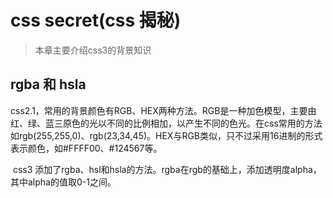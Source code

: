 # css secret(css 揭秘)

> 本章主要介绍css3的背景知识

## rgba 和 hsla

​	css2.1，常用的背景颜色有RGB、HEX两种方法。RGB是一种加色模型，主要由红、绿、蓝三原色的光以不同的比例相加，以产生不同的色光。在css常用的方法如rgb(255,255,0)、rgb(23,34,45)。HEX与RGB类似，只不过采用16进制的形式表示颜色，如#FFFF00、#124567等。

​	css3 添加了rgba、hsl和hsla的方法。rgba在rgb的基础上，添加透明度alpha，其中alpha的值取0-1之间。